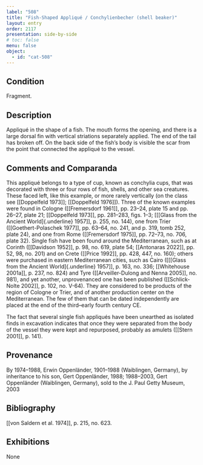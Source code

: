 ```yaml
---
label: "508"
title: "Fish-Shaped Appliqué / Conchylienbecher (shell beaker)"
layout: entry
order: 2117
presentation: side-by-side
# toc: false
menu: false
object:
  - id: "cat-508"
---
```


## Condition

Fragment.

## Description

Appliqué in the shape of a fish. The mouth forms the opening, and there is a large dorsal fin with vertical striations separately applied. The end of the tail has broken off. On the back side of the fish’s body is visible the scar from the point that connected the appliqué to the vessel.

## Comments and Comparanda

This appliqué belongs to a type of cup, known as conchylia cups, that was decorated with three or four rows of fish, shells, and other sea creatures. These faced left, like this example, or more rarely vertically (on the class see [[Doppelfeld 1973]]; [[Doppelfeld 1976]]). Three of the known examples were found in Cologne ([[Fremersdorf 1961]], pp. 23–24, plate 15 and pp. 26–27, plate 21; [[Doppelfeld 1973]], pp. 281–283, figs. 1–3; [[[Glass from the Ancient World]{.underline} 1957]], p. 255, no. 144), one from Trier ([[Goethert-Polaschek 1977]], pp. 63–64, no. 241, and p. 319, tomb 252, plate 24), and one from Rome ([[Fremersdorf 1975]], pp. 72–73, no. 706, plate 32). Single fish have been found around the Mediterranean, such as at Corinth ([[Davidson 1952]], p. 98, no. 619, plate 54; [[Antonaras 2022]], pp. 52, 98, no. 201) and on Crete ([[Price 1992]], pp. 428, 447, no. 160); others were purchased in eastern Mediterranean cities, such as Cairo ([[[Glass from the Ancient World]{.underline} 1957]], p. 163, no. 336; [[Whitehouse 2001a]], p. 237, no. 824) and Tyre ([[Arveiller-Dulong and Nenna 2005]], no. 981), and yet another, unprovenanced one has been published ([[Schlick-Nolte 2002]], p. 102, no. V-64). They are considered to be products of the region of Cologne or Trier, and of another production center on the Mediterranean. The few of them that can be dated independently are placed at the end of the third–early fourth century CE.

The fact that several single fish appliqués have been unearthed as isolated finds in excavation indicates that once they were separated from the body of the vessel they were kept and repurposed, probably as amulets ([[Stern 2001]], p. 141).

## Provenance

By 1974–1988, Erwin Oppenländer, 1901–1988 (Waiblingen, Germany), by inheritance to his son, Gert Oppenländer, 1988; 1988–2003, Gert Oppenländer (Waiblingen, Germany), sold to the J. Paul Getty Museum, 2003

## Bibliography

[[von Saldern et al. 1974]], p. 215, no. 623.

## Exhibitions

None